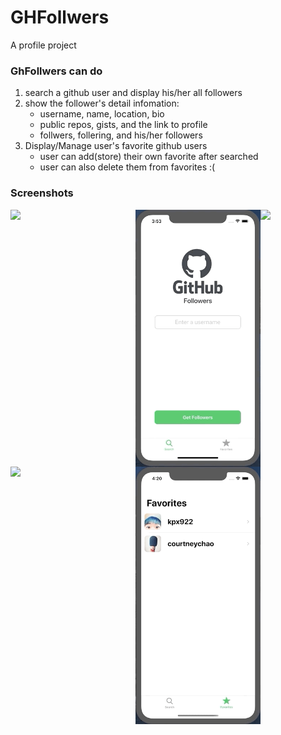 # GHFollwers
A profile project

### GhFollwers can do
  1. search a github user and display his/her all followers
  2. show the follower's detail infomation:
      - username, name, location, bio
      - public repos, gists, and the link to profile
      - follwers, follering, and his/her followers
  3. Display/Manage user's favorite github users
      - user can add(store) their own favorite after searched
      - user can also delete them from favorites :(
      
      
### Screenshots
<img src="GHPreviewAssets/GHF-Search.gif" width=200 align=left>
<img src="GHPreviewAssets/GHF-SearchWithNoFollower.gif" width=200 align=left>
<img src="GHPreviewAssets/GHF-UserInfo.gif" width=200 align=left>
<img src="GHPreviewAssets/GHF-Favorites(add).gif" width=200>
<img src="GHPreviewAssets/GHF-Favorites(delete).gif" width=200>

